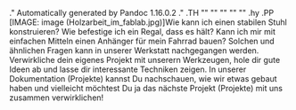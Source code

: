 .\" Automatically generated by Pandoc 1.16.0.2
.\"
.TH "" "" "" "" ""
.hy
.PP
[IMAGE: image (Holzarbeit_im_fablab.jpg)]Wie kann ich einen stabilen
Stuhl konstruieren?
Wie befestige ich ein Regal, dass es hält?
Kann ich mir mit einfachen Mitteln einen Anhänger für mein Fahrrad
bauen?
Solchen und ähnlichen Fragen kann in unserer Werkstatt nachgegangen
werden.
Verwirkliche dein eigenes Projekt mit unserern Werkzeugen, hole dir gute
Ideen ab und lasse dir interessante Techniken zeigen.
In unserer Dokumentation (Projekte) kannst Du nachschauen, wie wir etwas
gebaut haben und vielleicht möchtest Du ja das nächste
Projekt (Projekte) mit uns zusammen verwirklichen!
